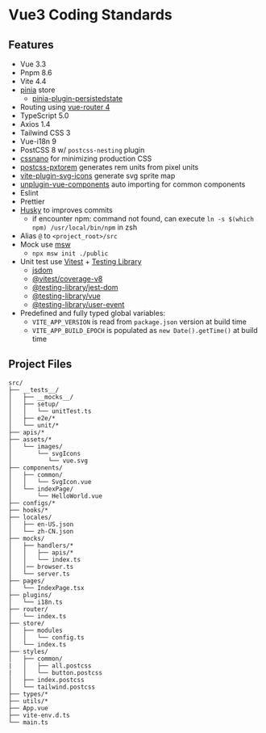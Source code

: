 # Vue3 Coding Standards

## Features

- Vue 3.3
- Pnpm 8.6
- Vite 4.4
- [pinia](https://pinia.vuejs.org/) store
  - [pinia-plugin-persistedstate](https://www.npmjs.com/package/pinia-plugin-persistedstate)
- Routing using [vue-router 4](https://router.vuejs.org/)
- TypeScript 5.0
- Axios 1.4
- Tailwind CSS 3
- Vue-i18n 9
- PostCSS 8 w/ `postcss-nesting` plugin
- [cssnano](https://cssnano.co/) for minimizing production CSS
- [postcss-pxtorem](https://www.npmjs.com/package/postcss-pxtorem) generates rem units from pixel units
- [vite-plugin-svg-icons](https://github.com/vbenjs/vite-plugin-svg-icons) generate svg sprite map
- [unplugin-vue-components](https://www.npmjs.com/package/unplugin-vue-components) auto importing for common components
- Eslint
- Prettier
- [Husky](https://www.npmjs.com/package/husky) to improves commits
  - if encounter npm: command not found, can execute `ln -s $(which npm) /usr/local/bin/npm` in zsh
- Alias `@` to `<project_root>/src`
- Mock use [msw](https://mswjs.io/)
  - `npx msw init ./public`
- Unit test use [Vitest](https://vitest.dev/) + [Testing Library](https://testing-library.com/)
  - [jsdom](https://www.npmjs.com/package/jsdom)
  - [@vitest/coverage-v8](https://vitest.dev/guide/coverage.html)
  - [@testing-library/jest-dom](https://testing-library.com/docs/ecosystem-jest-dom/)
  - [@testing-library/vue](https://testing-library.com/docs/vue-testing-library/intro/)
  - [@testing-library/user-event](https://testing-library.com/docs/ecosystem-user-event/)
- Predefined and fully typed global variables:
  - `VITE_APP_VERSION` is read from `package.json` version at build time
  - `VITE_APP_BUILD_EPOCH` is populated as `new Date().getTime()` at build time
<!-- - Cypress.io e2e tests (configured similarly to `vue-cli`)
- Cypress.io component tests
- GitHub workflows
  - Dependabot
  - Automated e2e tests
  - Automated component tests
- GitLab CI
  - Automated e2e tests
  - Automated component tests  -->

## Project Files

```text
src/
├── __tests__/
│   ├── __mocks__/
│   ├── setup/
│   │   └── unitTest.ts
│   ├── e2e/*
│   └── unit/*
├── apis/*
├── assets/*
│   └── images/
│       └── svgIcons
│          └── vue.svg
├── components/
│   ├── common/
│   │   └── SvgIcon.vue
│   └── indexPage/
│       └── HelloWorld.vue
├── configs/*
├── hooks/*
├── locales/
│   ├── en-US.json
│   └── zh-CN.json
├── mocks/
│   ├── handlers/*
│   │   ├── apis/*
│   │   └── index.ts
│   │── browser.ts
│   └── server.ts
├── pages/
│   └── IndexPage.tsx
├── plugins/
│   └── i18n.ts
├── router/
│   └── index.ts
├── store/
│   ├── modules
│   │   └── config.ts
│   └── index.ts
├── styles/
│   ├── common/
|   │   ├── all.postcss
|   │   └── button.postcss
│   ├── index.postcss
│   └── tailwind.postcss
├── types/*
├── utils/*
├── App.vue
├── vite-env.d.ts
└── main.ts
```
